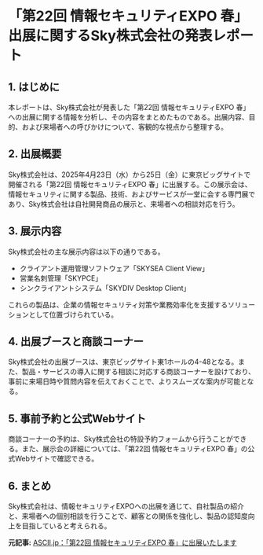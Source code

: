# 「第22回 情報セキュリティEXPO 春」出展に関するSky株式会社の発表レポート

## 1. はじめに

本レポートは、Sky株式会社が発表した「第22回 情報セキュリティEXPO 春」への出展に関する情報を分析し、その内容をまとめたものである。出展内容、目的、および来場者への呼びかけについて、客観的な視点から整理する。

## 2. 出展概要

Sky株式会社は、2025年4月23日（水）から25日（金）に東京ビッグサイトで開催される「第22回 情報セキュリティEXPO 春」に出展する。この展示会は、情報セキュリティに関する製品、技術、およびサービスが一堂に会する専門展であり、Sky株式会社は自社開発商品の展示と、来場者への相談対応を行う。

## 3. 展示内容

Sky株式会社の主な展示内容は以下の通りである。

* クライアント運用管理ソフトウェア「SKYSEA Client View」
* 営業名刺管理「SKYPCE」
* シンクライアントシステム「SKYDIV Desktop Client」

これらの製品は、企業の情報セキュリティ対策や業務効率化を支援するソリューションとして位置づけられている。

## 4. 出展ブースと商談コーナー

Sky株式会社の出展ブースは、東京ビッグサイト東1ホールの4-48となる。また、製品・サービスの導入に関する相談に対応する商談コーナーを設けており、事前に来場日時や質問内容を伝えておくことで、よりスムーズな案内が可能となる。

## 5. 事前予約と公式Webサイト

商談コーナーの予約は、Sky株式会社の特設予約フォームから行うことができる。また、展示会の詳細については、「第22回 情報セキュリティEXPO 春」の公式Webサイトで確認できる。

## 6. まとめ

Sky株式会社は、情報セキュリティEXPOへの出展を通じて、自社製品の紹介と、来場者への個別相談を行うことで、顧客との関係を強化し、製品の認知度向上を目指していると考えられる。


**元記事:** [ASCII.jp：「第22回 情報セキュリティEXPO 春」に出展いたします](https://ascii.jp/elem/000/004/262/4262716/)